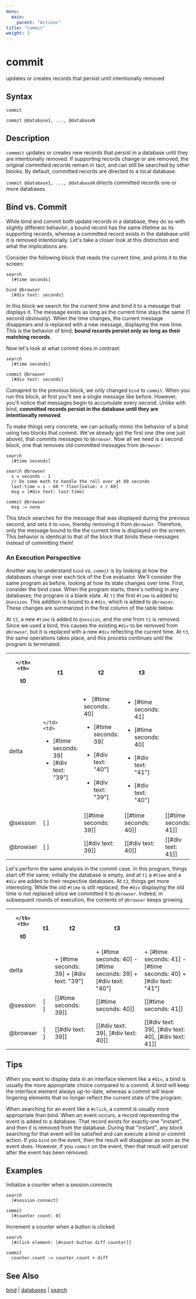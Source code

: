 ```yaml
---
menu:
  main:
    parent: "Actions"
title: "commit"
weight: 3
---
```


# commit

updates or creates records that persist until intentionally removed

## Syntax

```eve
commit

commit @database1, ..., @databaseN
```

## Description

`commmit` updates or creates new records that persist in a database until they are intentionally removed. If supporting records change or are removed, the original committed records remain in tact, and can still be searched by other blocks. By default, committed records are directed to a local database.

`commit @database1, ..., @databaseN` directs committed records one or more databases.

## Bind vs. Commit

While bind and commit both update records in a database, they do so with slightly different behavior; a bound record has the same lifetime as its supporting records, whereas a committed record exists in the database until it is removed intentionally. Let's take a closer look at this distinction and what the implications are.

Consider the following block that reads the current time, and prints it to the screen:

```eve
search
  [#time seconds]

bind @browser
  [#div text: seconds]
```

In this block we search for the current time and bind it to a message that displays it. The message exists as long as the current time stays the same (1 second obviously). When the time changes, the current message disappears and is replaced with a new message, displaying the new time. This is the behavior of bind; **bound records persist only as long as their matching records**. 

Now let's look at what commit does in contrast:

```eve
search
  [#time seconds]

commit @browser
  [#div text: seconds]
```

Comapred to the previous block, we only changed `bind` to `commit`. When you run this block, at first you'll see a single message like before. However, you'll notice that messages begin to accumulate every second. Unlike with bind, **committed records persist in the database until they are intentionally removed**.
 
To make things very concrete, we can actually mimic the behavior of a bind using two blocks that commit. We've already got the first one (the one just above), that commits messages to `@browser`. Now all we need is a second block, one that removes old committed messages from `@browser`:

```eve
search 
  [#time seconds]

search @browser
  s = seconds - 1
  // Do some math to handle the roll over at 60 seconds
  last-time = s - 60 * floor[value: s / 60]
  msg = [#div text: last-time]
  
commit @browser
  msg := none
```

This block searches for the message that was displayed during the previous second, and sets it to `none`, thereby removing it from `@browser`. Therefore, only the message bound to the the current time is displayed on the screen. This behavior is identical to that of the block that binds these messages instead of committing them!

### An Execution Perspective

Another way to understand `bind` vs. `commit` is by looking at how the databases change over each tick of the Eve evaluator. We'll consider the same program as before, looking at how its state changes over time. First, consider the bind case. When the program starts, there's nothing in any databases; the program is a blank slate. At `t1` the first `#time` is added to `@session`. This addition is bound to a `#div`, which is added to `@browser`. These changes are summarized in the first column of the table below.

At `t2`, a new `#time` is added to `@session`, and the one from `t1` is removed. Since we used a bind, this causes the existing `#div` to be removed from `@browser`, but it is replaced with a new `#div` reflecting the current time. At `t3`, the same operations takes place, and this process continues until the program is terminated.

<table class="dataTable">
  <tr>
    <th>
       
    </th>
    <th>
t0
    </th>
    <th>
t1
    </th>
    <th>
t2
    </th>
    <th>
t3
    </th>
  </tr>
  <tr>
    <td>
delta
    </td>
    <td>

    </td>
    <td>
+ [#time seconds: 39]
+ [#div text: "39"]
    </td>
    <td>
+ [#time seconds: 40]
- [#time seconds: 39]
+ [#div text: "40"]
- [#div text: "39"]
    </td>
    <td>
+ [#time seconds: 41]
- [#time seconds: 40]
+ [#div text: "41"]
- [#div text: "40"]
    </td>  
  </tr>
  <tr>
    <td>
@session
    </td>
    <td>
[ ]
    </td>
    <td>
[[#time seconds: 39]]
    </td>
    <td>
[[#time seconds: 40]]
    </td>
    <td>
[[#time seconds: 41]]
    </td>  
  </tr>
  <tr>
    <td>
@browser
    </td>
    <td>
[ ]
    </td>
    <td>
[[#div text: 39]]
    </td>
    <td>
[[#div text: 40]]
    </td>
    <td>
[[#div text: 41]]
    </td>  
  </tr>
</table>

Let's perform the same analysis in the commit case. In this program, things start off the same; initially the database is empty, and at `t1` a `#time` and a `#div` are added to their respective databases. At `t2`, things get more interesting. While the old `#time` is still replaced, the `#div` displaying the old time is not replaced since we committed it to `@browser`. Indeed, in subsequent rounds of execution, the contents of `@browser` keeps growing. 

<table class="dataTable">
  <tr>
    <th>
       
    </th>
    <th>
t0
    </th>
    <th>
t1
    </th>
    <th>
t2
    </th>
    <th>
t3
    </th>
  </tr>
  <tr>
    <td>
delta
    </td>
    <td>
    </td>
    <td>
+ [#time seconds: 39]
+ [#div text: "39"]
    </td>
    <td>
+ [#time seconds: 40]
- [#time seconds: 39]
+ [#div text: "40"]
    </td>
    <td>
+ [#time seconds: 41]
- [#time seconds: 40]
+ [#div text: "41"]
    </td>  
  </tr>
  <tr>
    <td>
@session
    </td>
    <td>
[ ]
    </td>
    <td>
[[#time seconds: 39]]
    </td>
    <td>
[[#time seconds: 40]]
    </td>
    <td>
[[#time seconds: 41]]
    </td>  
  </tr>
  <tr>
    <td>
@browser
    </td>
    <td>
[ ]
    </td>
    <td>
[[#div text: 39]]
    </td>
    <td>
[[#div text: 39],
 [#div text: 40]]
    </td>
    <td>
[[#div text: 39], 
 [#div text: 40], 
 [#div text: 41]]
    </td>  
  </tr>
</table>

## Tips

When you want to display data in an interface element like a `#div`, a bind is usually the more appropriate choice compared to a commit. A bind will keep the interface element always up-to-date, whereas a commit will leave lingering elements that no longer reflect the current state of the program.

When searching for an event like a `#click`, a commit is usually more appropriate than bind. When an event occurs, a record representing the event is added to a database. That record exists for exactly one "instant", and then it is removed from the database. During that "instant", any block searching for that event will be satisfied and can execute a bind or commit action. If you `bind` on the event, then the result will disappear as soon as the event does. However, if you `commit` on the event, then that result will persist after the event has been removed.

## Examples

Initialize a counter when a session connects

```eve
search
  [#session-connect]

commit
  [#counter count: 0]
```

Increment a counter when a button is clicked

```eve
search
  [#click element: [#count-button diff counter]]

commit
  counter.count := counter.count + diff
```

## See Also

[bind](../bind) | [databases](../databases) | [search](../search)
